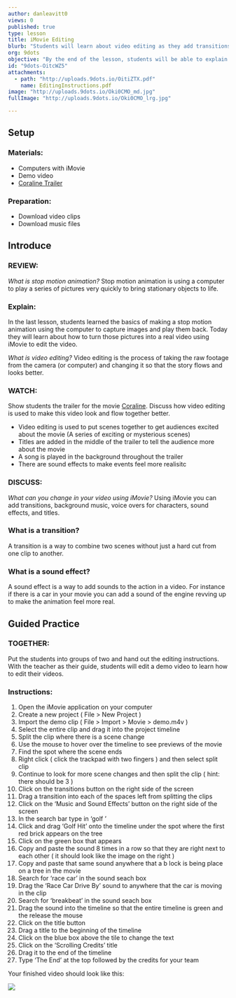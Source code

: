 ```yaml
---
author: danleavitt0
views: 0
published: true
type: lesson
title: iMovie Editing
blurb: "Students will learn about video editing as they add transitions, titles, and sound effects to an example clip."
org: 9dots
objective: "By the end of the lesson, students will be able to explain what video editing is in their own words, and use iMovie to create a video using clips provided to them."
id: "9dots-OitcWZ5"
attachments: 
  - path: "http://uploads.9dots.io/OitiZTX.pdf"
    name: EditingInstructions.pdf
image: "http://uploads.9dots.io/Oki0CMO_md.jpg"
fullImage: "http://uploads.9dots.io/Oki0CMO_lrg.jpg"

---
```


## Setup

### Materials:

- Computers with iMovie
- Demo video
- [Coraline Trailer](https://www.youtube.com/watch?v=Js7wxoqeVK0)

### Preparation:

- Download video clips
- Download music files

## Introduce

### REVIEW:
_What is stop motion animation?_
Stop motion animation is using a computer to play a series of pictures very quickly to bring stationary objects to life.

### Explain:
In the last lesson, students learned the basics of making a stop motion animation using the computer to capture images and play them back. Today they will learn about how to turn those pictures into a real video using iMovie to edit the video.

_What is video editing?_
Video editing is the process of taking the raw footage from the camera (or computer) and changing it so that the story flows and looks better.

### WATCH:
Show students the trailer for the movie [Coraline](https://www.youtube.com/watch?v=Js7wxoqeVK0). Discuss how video editing is used to make this video look and flow together better.

- Video editing is used to put scenes together to get audiences excited about the movie (A series of exciting or mysterious scenes)
- Titles are added in the middle of the trailer to tell the audience more about the movie
- A song is played in the background throughout the trailer
- There are sound effects to make events feel more realisitc

### DISCUSS:
_What can you change in your video using iMovie?_
Using iMovie you can add transitions, background music, voice overs for characters, sound effects, and titles.

### What is a transition?
A transition is a way to combine two scenes without just a hard cut from one clip to another.

### What is a sound effect?
A sound effect is a way to add sounds to the action in a video. For instance if there is a car in your movie you can add a sound of the engine revving up to make the animation feel more real.

## Guided Practice

### TOGETHER:
Put the students into groups of two and hand out the editing instructions. With the teacher as their guide, students will edit a demo video to learn how to edit their videos. 

### Instructions:

1. Open the iMovie application on your computer
2. Create a new project ( File > New Project )
3. Import the demo clip ( File > Import > Movie > demo.m4v )
4. Select the entire clip and drag it into the project timeline
5. Split the clip where there is a scene change
6. Use the mouse to hover over the timeline to see previews of the movie
7. Find the spot where the scene ends
8. Right click ( click the trackpad with two fingers ) and then select split clip
9. Continue to look for more scene changes and then split the clip 
( hint: there should be 3 )
10. Click on the transitions button on the right side of the screen
11. Drag a transition into each of the spaces left from splitting the clips
12. Click on the ‘Music and Sound Effects’ button on the right side of the screen
13. In the search bar type in ‘golf ’
14. Click and drag ‘Golf Hit’ onto the timeline under the spot where the first red brick appears on the tree
15. Click on the green box that appears
16. Copy and paste the sound 8 times in a row so that they are right next to each other ( it should look like the image on the right )
17. Copy and paste that same sound anywhere that a b                 lock is being place on a tree in the movie
18. Search for ‘race car’ in the sound seach box
19. Drag the ‘Race Car Drive By’ sound to anywhere that the car is moving in the clip
20. Search for ‘breakbeat’ in the sound seach box
21. Drag the sound into the timeline so that the entire timeline is green and the release the mouse
22. Click on the title button
23. Drag a title to the beginning of the timeline
24. Click on the blue box above the tile to change the text
25. Click on the ‘Scrolling Credits’ title
26. Drag it to the end of the timeline
27. Type ‘The End’ at the top followed by the credits for your team

Your finished video should look like this:

![](http://uploads.9dots.io/Oith6gD_md.jpg)
